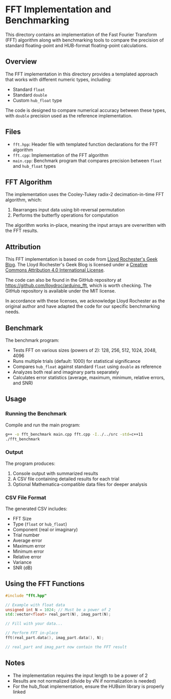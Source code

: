 # FFT Implementation and Benchmarking

This directory contains an implementation of the Fast Fourier Transform (FFT) algorithm along with benchmarking tools to compare the precision of standard floating-point and HUB-format floating-point calculations.

## Overview

The FFT implementation in this directory provides a templated approach that works with different numeric types, including:
- Standard `float`
- Standard `double`
- Custom `hub_float` type

The code is designed to compare numerical accuracy between these types, with `double` precision used as the reference implementation.

## Files

- `fft.hpp`: Header file with templated function declarations for the FFT algorithm
- `fft.cpp`: Implementation of the FFT algorithm
- `main.cpp`: Benchmark program that compares precision between `float` and `hub_float` types

## FFT Algorithm

The implementation uses the Cooley-Tukey radix-2 decimation-in-time FFT algorithm, which:
1. Rearranges input data using bit-reversal permutation
2. Performs the butterfly operations for computation

The algorithm works in-place, meaning the input arrays are overwritten with the FFT results.

## Attribution

This FFT implementation is based on code from [Lloyd Rochester's Geek Blog](https://lloydrochester.com/post/c/example-fft/#c-implementation-of-the-fft). The Lloyd Rochester's Geek Blog is licensed under a [Creative Commons Attribution 4.0 International License](https://creativecommons.org/licenses/by/4.0/).

The code can also be found in the GitHub repository at https://github.com/lloydroc/arduino_fft, which is worth checking. The GitHub repository is available under the MIT license.

In accordance with these licenses, we acknowledge Lloyd Rochester as the original author and have adapted the code for our specific benchmarking needs.

## Benchmark

The benchmark program:
- Tests FFT on various sizes (powers of 2): 128, 256, 512, 1024, 2048, 4096
- Runs multiple trials (default: 1000) for statistical significance
- Compares `hub_float` against standard `float` using `double` as reference
- Analyzes both real and imaginary parts separately
- Calculates error statistics (average, maximum, minimum, relative errors, and SNR)

## Usage

### Running the Benchmark

Compile and run the main program:

```bash
g++ -o fft_benchmark main.cpp fft.cpp -I../../src -std=c++11
./fft_benchmark
```

### Output

The program produces:
1. Console output with summarized results
2. A CSV file containing detailed results for each trial
3. Optional Mathematica-compatible data files for deeper analysis

### CSV File Format

The generated CSV includes:
- FFT Size
- Type (`float` or `hub_float`)
- Component (real or imaginary)
- Trial number
- Average error
- Maximum error
- Minimum error
- Relative error
- Variance
- SNR (dB)

## Using the FFT Functions

```cpp
#include "fft.hpp"

// Example with float data
unsigned int N = 1024; // Must be a power of 2
std::vector<float> real_part(N), imag_part(N);

// Fill with your data...

// Perform FFT in-place
fft(real_part.data(), imag_part.data(), N);

// real_part and imag_part now contain the FFT result
```

## Notes

- The implementation requires the input length to be a power of 2
- Results are not normalized (divide by √N if normalization is needed)
- For the hub_float implementation, ensure the HUBsim library is properly linked